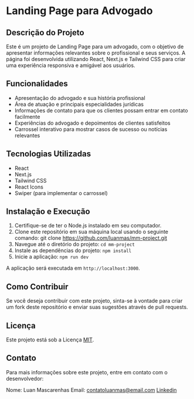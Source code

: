 # Landing Page para Advogado

## Descrição do Projeto

Este é um projeto de Landing Page para um advogado, com o objetivo de apresentar informações relevantes sobre o profissional e seus serviços. A página foi desenvolvida utilizando React, Next.js e Tailwind CSS para criar uma experiência responsiva e amigável aos usuários.

## Funcionalidades

- Apresentação do advogado e sua história profissional
- Área de atuação e principais especialidades jurídicas
- Informações de contato para que os clientes possam entrar em contato facilmente
- Experiências do advogado e depoimentos de clientes satisfeitos
- Carrossel interativo para mostrar casos de sucesso ou notícias relevantes

## Tecnologias Utilizadas

- React
- Next.js
- Tailwind CSS
- React Icons
- Swiper (para implementar o carrossel)

## Instalação e Execução

1. Certifique-se de ter o Node.js instalado em seu computador.
2. Clone este repositório em sua máquina local usando o seguinte comando: git clone https://github.com/luanmas/mm-project.git
3. Navegue até o diretório do projeto:  `cd mm-project`
4. Instale as dependências do projeto: `npm install`
5. Inicie a aplicação: `npm run dev`


A aplicação será executada em `http://localhost:3000`.

## Como Contribuir

Se você deseja contribuir com este projeto, sinta-se à vontade para criar um fork deste repositório e enviar suas sugestões através de pull requests.

## Licença

Este projeto está sob a Licença [MIT](LICENSE).

## Contato

Para mais informações sobre este projeto, entre em contato com o desenvolvedor:

Nome: Luan Mascarenhas
Email: contatoluanmas@email.com
[Linkedin](https://www.linkedin.com/in/luan-mascarenhas/)



 


